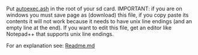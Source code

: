 Put [autoexec.ash](https://github.com/irungentoo/Xiaomi_Yi_4k_Camera/raw/master/4k+/shutter_custom_values/1.3.22_beta/autoexec.ash) in the root of your sd card. IMPORTANT: if you are on windows you must save page as (download) this file, if you copy paste its contents it will not work because it needs to have unix line endings (and an empty line at the end). If you want to edit this file, get an editor like Notepad++ that supports unix line endings.

For an explanation see: [Readme.md](../Readme.md)
